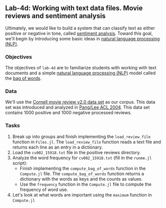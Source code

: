 ## Lab-4d: Working with text data files. Movie reviews and sentiment analysis

Ultimately, we would like to build a system that can classify text as either positive or negative in tone, called [sentiment analysis](https://en.wikipedia.org/wiki/Sentiment_analysis). Toward this goal, we'll begin by introducing some basic ideas in [natural language processing (NLP)](https://en.wikipedia.org/wiki/Natural_language_processing).

### Objectives
The objectives of `lab-4d` are to familiarize students with working with text documents and a simple [natural language processing (NLP)](https://en.wikipedia.org/wiki/Natural_language_processing) model called the 
[bag of words](https://en.wikipedia.org/wiki/Bag-of-words_model).

### Data
We'll use the [Cornell movie review v2.0 data set](http://www.cs.cornell.edu/people/pabo/movie-review-data) as our corpus. This data set was introduced and analyzed in [Pang/Lee ACL 2004](https://aclanthology.org/P04-1035/). This data set contains 1000 positive and 1000 negative processed reviews.

### Tasks
1. Break up into groups and finish implementing the `load_review_file` function in `Files.jl`. The `load_review_file` function reads a text file and returns each line as an entry in a dictionary. 
2. Load the `cv002_15918.txt` file in the positive reviews directory. 
3. Analyze the word frequency for `cv002_15918.txt` (fill in the `runme.jl` script):
    * Finish implementing the `compute_bag_of_words` function in the `Compute.jl` file. The `compute_bag_of_words` function returns a dictionary with the words as keys and the counts as values.
    * Use the `frequency` function in the `Compute.jl` file to compute the frequency of word use. 
4. Let's look at what words are important using the `maximum` function in `Compute.jl`
